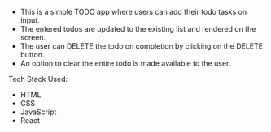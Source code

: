 - This is a simple TODO app where users can add their todo tasks on input.
- The entered todos are updated to the existing list and rendered on the screen.
- The user can DELETE the todo on completion by clicking on the DELETE button.
- An option to clear the entire todo is made available to the user.

Tech Stack Used:
  - HTML
  - CSS
  - JavaScript
  - React
